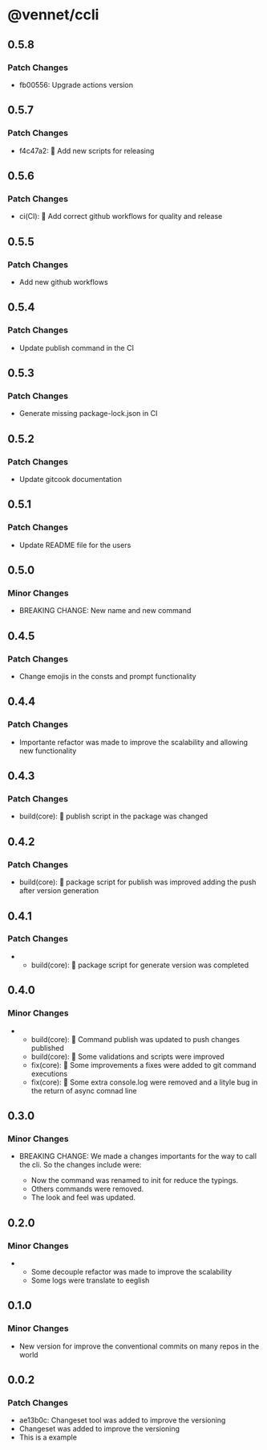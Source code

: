 # @vennet/ccli

## 0.5.8

### Patch Changes

- fb00556: Upgrade actions version

## 0.5.7

### Patch Changes

- f4c47a2: 👷 Add new scripts for releasing

## 0.5.6

### Patch Changes

- ci(CI): 👷 Add correct github workflows for quality and release

## 0.5.5

### Patch Changes

- Add new github workflows

## 0.5.4

### Patch Changes

- Update publish command in the CI

## 0.5.3

### Patch Changes

- Generate missing package-lock.json in CI

## 0.5.2

### Patch Changes

- Update gitcook documentation

## 0.5.1

### Patch Changes

- Update README file for the users

## 0.5.0

### Minor Changes

- BREAKING CHANGE: New name and new command

## 0.4.5

### Patch Changes

- Change emojis in the consts and prompt functionality

## 0.4.4

### Patch Changes

- Importante refactor was made to improve the scalability and allowing new functionality

## 0.4.3

### Patch Changes

- build(core): 🚧 publish script in the package was changed

## 0.4.2

### Patch Changes

- build(core): 🚧 package script for publish was improved adding the push after version generation

## 0.4.1

### Patch Changes

- - build(core): 🚧 package script for generate version was completed

## 0.4.0

### Minor Changes

- - build(core): 🚧 Command publish was updated to push changes published
  - build(core): 🚧 Some validations and scripts were improved
  - fix(core): 🐛 Some improvements a fixes were added to git command executions
  - fix(core): 🐛 Some extra console.log were removed and a lityle bug in the return of async comnad line

## 0.3.0

### Minor Changes

- BREAKING CHANGE: We made a changes importants for the way to call the cli. So the changes include were:

  - Now the command was renamed to init for reduce the typings.
  - Others commands were removed.
  - The look and feel was updated.

## 0.2.0

### Minor Changes

- - Some decouple refactor was made to improve the scalability
  - Some logs were translate to eeglish

## 0.1.0

### Minor Changes

- New version for improve the conventional commits on many repos in the world

## 0.0.2

### Patch Changes

- ae13b0c: Changeset tool was added to improve the versioning
- Changeset was added to improve the versioning
- This is a example
